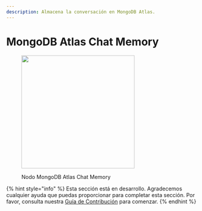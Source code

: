```yaml
---
description: Almacena la conversación en MongoDB Atlas.
---
```


# MongoDB Atlas Chat Memory

<figure><img src="../../../.gitbook/assets/image (108).png" alt="" width="299"><figcaption><p>Nodo MongoDB Atlas Chat Memory</p></figcaption></figure>

{% hint style="info" %}
Esta sección está en desarrollo. Agradecemos cualquier ayuda que puedas proporcionar para completar esta sección. Por favor, consulta nuestra [Guía de Contribución](../../../contributing/) para comenzar.
{% endhint %}
